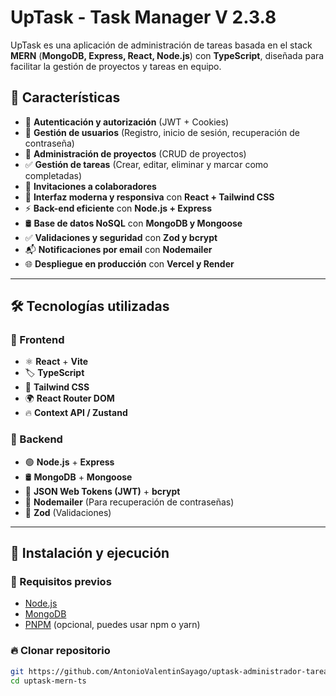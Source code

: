 # UpTask - Task Manager V 2.3.8

UpTask es una aplicación de administración de tareas basada en el stack **MERN** (**MongoDB, Express, React, Node.js**) con **TypeScript**, diseñada para facilitar la gestión de proyectos y tareas en equipo.

## 🚀 Características

- 🔐 **Autenticación y autorización** (JWT + Cookies)
- 👥 **Gestión de usuarios** (Registro, inicio de sesión, recuperación de contraseña)
- 📌 **Administración de proyectos** (CRUD de proyectos)
- ✅ **Gestión de tareas** (Crear, editar, eliminar y marcar como completadas)
- 📩 **Invitaciones a colaboradores**
- 🎨 **Interfaz moderna y responsiva** con **React + Tailwind CSS**
- ⚡ **Back-end eficiente** con **Node.js + Express**
- 🛢 **Base de datos NoSQL** con **MongoDB y Mongoose**
- ✅ **Validaciones y seguridad** con **Zod y bcrypt**
- 📬 **Notificaciones por email** con **Nodemailer**
- 🌐 **Despliegue en producción** con **Vercel y Render**

---

## 🛠️ Tecnologías utilizadas

### 📌 Frontend
- ⚛️ **React** + **Vite**
- 🏷 **TypeScript**
- 🎨 **Tailwind CSS**
- 🌍 **React Router DOM**
- 🔥 **Context API / Zustand**

### 📌 Backend
- 🟢 **Node.js** + **Express**
- 🛢 **MongoDB** + **Mongoose**
- 🔑 **JSON Web Tokens (JWT)** + **bcrypt**
- 📧 **Nodemailer** (Para recuperación de contraseñas)
- 📝 **Zod** (Validaciones)

---

## 🚀 Instalación y ejecución

### 🔧 Requisitos previos

- [Node.js](https://nodejs.org/)
- [MongoDB](https://www.mongodb.com/)
- [PNPM](https://pnpm.io/) (opcional, puedes usar npm o yarn)

### 🔥 Clonar repositorio

```bash
git https://github.com/AntonioValentinSayago/uptask-administrador-tareas-ts
cd uptask-mern-ts
